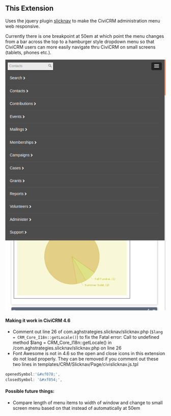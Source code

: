 This Extension
--------------

Uses the jquery plugin [slicknav](http://slicknav.com/) to make the CiviCRM administration menu web responsive.

Currently there is one breakpoint at 50em at which point the menu changes from a bar across the top to a hamburger style dropdown menu so that CiviCRM users can more easily navigate thru CiviCRM on small screens (tablets, phones etc.).

![screenshot of responsive menu in action](/slicknavmenu.png)

#### Making it work in CiviCRM 4.6
+ Comment out line 26 of com.aghstrategies.slicknav/slicknav.php (`$lang = CRM_Core_I18n::getLocale()`) to fix the  Fatal error: Call to undefined method $lang = CRM_Core_I18n::getLocale() in /com.aghstrategies.slicknav/slicknav.php on line 26
+ Font Awesome is not in 4.6 so the open and close icons in this extension do not load properly. They can be removed if you comment out these two lines in templates/CRM/Slicknav/Page/civislicknav.js.tpl

```js
openedSymbol:'&#xf078;',
closedSymbol: '&#xf054;',
```

#### Possible future things:

+ Compare length of menu items to width of window and change to small screen menu based on that instead of automatically at 50em
